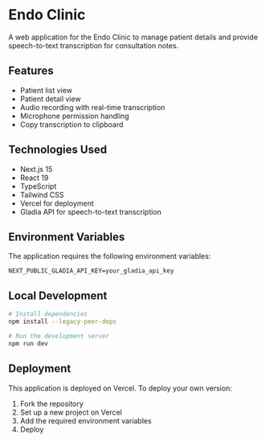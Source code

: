 # Endo Clinic

A web application for the Endo Clinic to manage patient details and provide speech-to-text transcription for consultation notes.

## Features

- Patient list view
- Patient detail view
- Audio recording with real-time transcription
- Microphone permission handling
- Copy transcription to clipboard

## Technologies Used

- Next.js 15
- React 19
- TypeScript
- Tailwind CSS
- Vercel for deployment
- Gladia API for speech-to-text transcription

## Environment Variables

The application requires the following environment variables:

```
NEXT_PUBLIC_GLADIA_API_KEY=your_gladia_api_key
```

## Local Development

```bash
# Install dependencies
npm install --legacy-peer-deps

# Run the development server
npm run dev
```

## Deployment

This application is deployed on Vercel. To deploy your own version:

1. Fork the repository
2. Set up a new project on Vercel
3. Add the required environment variables
4. Deploy
